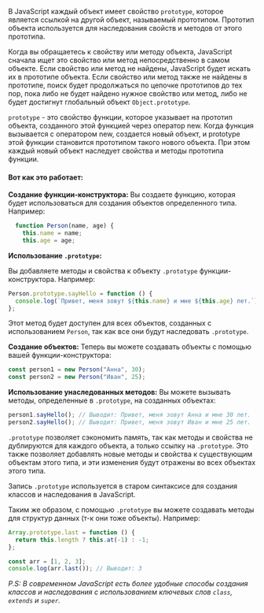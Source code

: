 В JavaScript каждый объект имеет свойство `prototype`, которое является ссылкой на другой объект, называемый прототипом. Прототип объекта используется для наследования свойств и методов от этого прототипа.

Когда вы обращаетесь к свойству или методу объекта, JavaScript сначала ищет это свойство или метод непосредственно в самом объекте. Если свойство или метод не найдены, JavaScript будет искать их в прототипе объекта. Если свойство или метод также не найдены в прототипе, поиск будет продолжаться по цепочке прототипов до тех пор, пока либо не будет найдено нужное свойство или метод, либо не будет достигнут глобальный объект `Object.prototype`.

`prototype` - это свойство функции, которое указывает на прототип объекта, созданного этой функцией через оператор new. Когда функция вызывается с оператором new, создается новый объект, и prototype этой функции становится прототипом такого нового объекта. При этом каждый новый объект наследует свойства и методы прототипа функции.

#### Вот как это работает:

**Создание функции-конструктора:** Вы создаете функцию, которая будет использоваться для создания объектов определенного типа. Например:

```js
  function Person(name, age) {
    this.name = name;
    this.age = age;
```

**Использование `.prototype`:**

Вы добавляете методы и свойства к объекту `.prototype` функции-конструктора. Например:

```js
Person.prototype.sayHello = function () {
  console.log(`Привет, меня зовут ${this.name} и мне ${this.age} лет.`);
};
```

Этот метод будет доступен для всех объектов, созданных с использованием `Person`, так как все они будут наследовать `.prototype`.

**Создание объектов:** Теперь вы можете создавать объекты с помощью вашей функции-конструктора:

```js
const person1 = new Person("Анна", 30);
const person2 = new Person("Иван", 25);
```

**Использование унаследованных методов:** Вы можете вызывать методы, определенные в `.prototype`, на созданных объектах:

```js
person1.sayHello(); // Выводит: Привет, меня зовут Анна и мне 30 лет.
person2.sayHello(); // Выводит: Привет, меня зовут Иван и мне 25 лет.
```

`.prototype` позволяет сэкономить память, так как методы и свойства не дублируются для каждого объекта, а только ссылку на `.prototype`. Это также позволяет добавлять новые методы и свойства к существующим объектам этого типа, и эти изменения будут отражены во всех объектах этого типа.

Запись `.prototype` используется в старом синтаксисе для создания классов и наследования в JavaScript.

Таким же образом, с помощью `.prototype` вы можете создавать методы для структур данных (т-к они тоже объекты). Например:

```js
Array.prototype.last = function () {
  return this.length ? this.at(-1) : -1;
};

const arr = [1, 2, 3];
console.log(arr.last()); // Выводит: 3
```

_P.S: В современном JavaScript есть более удобные способы создания классов и наследования с использованием ключевых слов `class`, `extends` и `super`._
